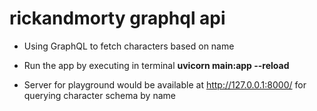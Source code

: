 # rickandmorty graphql api 
- Using GraphQL to fetch characters based on name

- Run the app by executing in terminal
**uvicorn main:app --reload**

- Server for playground would be available at http://127.0.0.1:8000/ for querying character schema by name

